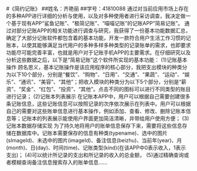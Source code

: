 #《简约记账》
##姓名：齐艳丽
##学号：41810088
通过对当前应用市场上存在的多种APP进行详细的分析与使用，以及对多种使用者进行采访调查，我决定做一个基于现有APP“鲨鱼记账”、“极简记账”、“喵喵记账”的记账APP“简易记账”。
通过对部分记账APP的相关功能进行调查与研究，我获得了一份基本功能数据汇总，确定了大部分记账软件都包含着的基本功能，开发一款符合用户生活工作习惯的记账本，以使其能够满足当代用户的多种多样多种类型的记录账单的需求，也即要求功能尽可能完善丰富，也就是用户对于记账手机APP的主要需求。在仔细研究以及分析这些数据之后，以下是“简易记账”这个软件所实现的基本功能：
(1)记账基本操作
顾名思义，基本记账操作是该应用程序的核心部分，我把支出模块的种类分为以下10个部分，分别是“餐饮”、“购物”、“日用”、“交通”、“果蔬”、“运动”、“娱乐”、“通讯”、“美容”、“其他”；把收入模块的种类分为以下5个部分，分别是“薪资”、“奖金”、“红包”、“投资”、“其他”。点击不同的图标可以进行不同类型的账目进行记录；
(2)记账本列表展示
在记账本APP中，用户可以根据自己需要创建很多条记账信息，这些记账信息可以按照记录的次序依次展示在列表中。用户可以根据自己的需要对这些账单信息进行基本操作，例如添加、查看、修改、删除记账本信息等；记账本的列表展示能使用户界面更加简洁清晰，并带给用户使用方便；
(3)记账本数据存储实现
为了持久地将用户的账单信息保存下来，需要将这些信息存储在数据库中。记账本需要保存的信息有种类(typename)、选中的图片(sImageId)、未选中的图片(imageId)、备注信息(beizhu)、当前年(year)、月(month)、日(day)、时间(time)、记账类型(kind)(在该APP中0表示收入，1表示支出)；
(4)可以统计所记录的支出和所记录的收入的总金额，
(5)通过精确查询或者模糊查询备注信息搜索存入的账单信息……
